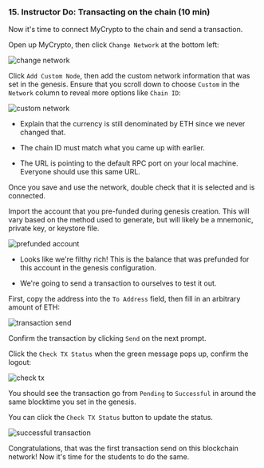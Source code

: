 ### 15. Instructor Do: Transacting on the chain (10 min)

Now it's time to connect MyCrypto to the chain and send a transaction.

Open up MyCrypto, then click `Change Network` at the bottom left:

![change network](Images/change-network.png)

Click `Add Custom Node`, then add the custom network information that was set in the genesis.
Ensure that you scroll down to choose `Custom` in the `Network` column to reveal more options like `Chain ID`:

![custom network](Images/custom-network.png)

* Explain that the currency is still denominated by ETH since we never changed that.

* The chain ID must match what you came up with earlier.

* The URL is pointing to the default RPC port on your local machine. Everyone should use this same URL.

Once you save and use the network, double check that it is selected and is connected.

Import the account that you pre-funded during genesis creation. This will vary based on the method used to generate,
but will likely be a mnemonic, private key, or keystore file.

![prefunded account](Images/prefunded-account.png)

* Looks like we're filthy rich! This is the balance that was prefunded for this account in the genesis configuration.

* We're going to send a transaction to ourselves to test it out.

First, copy the address into the `To Address` field, then fill in an arbitrary amount of ETH:

![transaction send](Images/transaction-send.png)

Confirm the transaction by clicking `Send` on the next prompt.

Click the `Check TX Status` when the green message pops up, confirm the logout:

![check tx](Images/check-tx-status.png)

You should see the transaction go from `Pending` to `Successful` in around the same blocktime you set in the genesis.

You can click the `Check TX Status` button to update the status.

![successful transaction](Images/transaction-status.png)

Congratulations, that was the first transaction send on this blockchain network!
Now it's time for the students to do the same.
